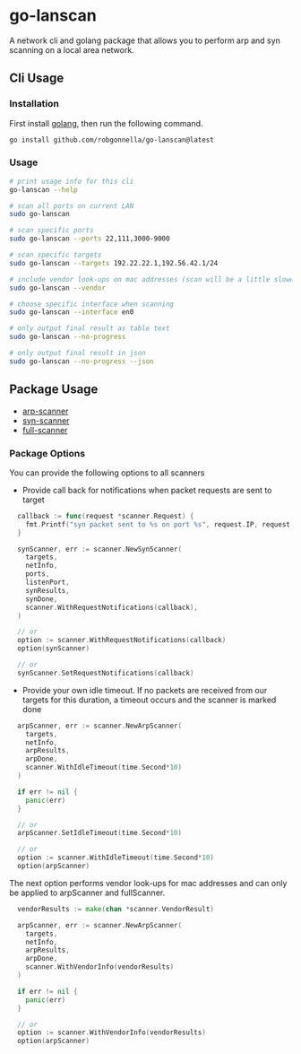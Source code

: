 # go-lanscan

A network cli and golang package that allows you to perform arp and syn
scanning on a local area network.

## Cli Usage

### Installation

First install [golang], then run the following command.

```bash
go install github.com/robgonnella/go-lanscan@latest
```

### Usage

```bash
# print usage info for this cli
go-lanscan --help

# scan all ports on current LAN
sudo go-lanscan

# scan specific ports
sudo go-lanscan --ports 22,111,3000-9000

# scan specific targets
sudo go-lanscan --targets 192.22.22.1,192.56.42.1/24

# include vendor look-ups on mac addresses (scan will be a little slower)
sudo go-lanscan --vendor

# choose specific interface when scanning
sudo go-lanscan --interface en0

# only output final result as table text
sudo go-lanscan --no-progress

# only output final result in json
sudo go-lanscan --no-progress --json
```

## Package Usage

- [arp-scanner](./examples/arpscan.go)
- [syn-scanner](./examples/synscan.go)
- [full-scanner](./examples/fullscan.go)

### Package Options

You can provide the following options to all scanners

- Provide call back for notifications when packet requests are sent to target

```go
  callback := func(request *scanner.Request) {
    fmt.Printf("syn packet sent to %s on port %s", request.IP, request.Port)
  }

  synScanner, err := scanner.NewSynScanner(
    targets,
    netInfo,
    ports,
    listenPort,
    synResults,
    synDone,
    scanner.WithRequestNotifications(callback),
  )

  // or
  option := scanner.WithRequestNotifications(callback)
  option(synScanner)

  // or
  synScanner.SetRequestNotifications(callback)
```

- Provide your own idle timeout. If no packets are received from our targets
  for this duration, a timeout occurs and the scanner is marked done

```go
  arpScanner, err := scanner.NewArpScanner(
    targets,
    netInfo,
    arpResults,
    arpDone,
    scanner.WithIdleTimeout(time.Second*10)
  )

  if err != nil {
    panic(err)
  }

  // or
  arpScanner.SetIdleTimeout(time.Second*10)

  // or
  option := scanner.WithIdleTimeout(time.Second*10)
  option(arpScanner)
```

The next option performs vendor look-ups for mac addresses and can only be
applied to arpScanner and fullScanner.

```go
  vendorResults := make(chan *scanner.VendorResult)

  arpScanner, err := scanner.NewArpScanner(
    targets,
    netInfo,
    arpResults,
    arpDone,
    scanner.WithVendorInfo(vendorResults)
  )

  if err != nil {
    panic(err)
  }

  // or
  option := scanner.WithVendorInfo(vendorResults)
  option(arpScanner)
```

[golang]:  https://go.dev/doc/install
